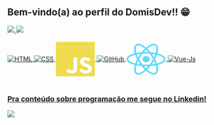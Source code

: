 ## Bem-vindo(a) ao perfil do DomisDev!! 😁

 <div>
   <a href="https://github.com/Domisnnet">
   <img height="180em" src="https://github-readme-stats.vercel.app/api?username=Domisnnet&show_icons=true&theme=tokyonight&include_all_commits=true&count_private=true"/>
   <img height="180em" src="https://github-readme-stats.vercel.app/api/top-langs/?username=Domisnnet&layout=compact&langs_count=6&theme=tokyonight"/>
</div>
    
<div style="display: inline_block"><br>
  <img align="center" alt="HTML" height="80" width="90" src="https://cdn.jsdelivr.net/gh/devicons/devicon@latest/icons/html5/html5-plain-wordmark.svg"/>
  <img align="center" alt="CSS" height="80" width="90" src="https://cdn.jsdelivr.net/gh/devicons/devicon@latest/icons/css3/css3-plain-wordmark.svg"/>
  <img align="center" alt="Js" height="80" width="90" src="https://raw.githubusercontent.com/devicons/devicon/master/icons/javascript/javascript-plain.svg">
  <img align="center" alt="GitHub" height="80" width="90" src="https://cdn.jsdelivr.net/gh/devicons/devicon@latest/icons/github/github-original.svg"/>
  <img align="center" alt="React" height="80" width="90" src="https://raw.githubusercontent.com/devicons/devicon/master/icons/react/react-original.svg">
   <img align="center" alt="Vue-Js" height="80" width="90" src="https://cdn.jsdelivr.net/gh/devicons/devicon@latest/icons/vuejs/vuejs-original-wordmark.svg"/>       
</div>
 
<br>
 
### Pra conteúdo sobre programação me segue no Linkedin!
 
<div> 
  <a href="https://www.linkedin.com/in/dominique-marcelino-gon%C3%A7alves-09b871331/" target="_blank"><img src="https://img.shields.io/badge/-LinkedIn-%230077B5?style=for-the-badge&logo=linkedin&logoColor=white" target="_blank"></a>
</div>

